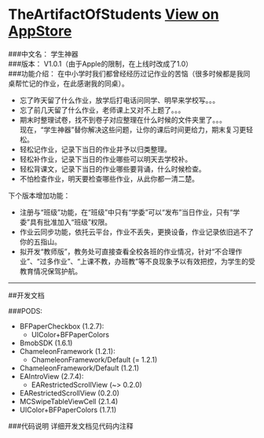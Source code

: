 # TheArtifactOfStudents [View on AppStore](https://itunes.apple.com/hk/app/xue-sheng-shen-qi/id1029779698?mt=8)
###中文名：	学生神器    
###版本：	V1.0.1（由于Apple的限制，在上线时改成了1.0）   
###功能介绍：
在中小学时我们都曾经经历过记作业的苦恼（很多时候都是我同桌帮忙记的作业，在此感谢我的同桌）。   
 - 忘了昨天留了什么作业，放学后打电话问同学、明早来学校写。。。   
 - 忘了前几天留了什么作业，老师课上又对不上题了。。。   
 - 期末时整理试卷，找不到卷子对应整理在什么时候的文件夹里了。。。   
现在，“学生神器”替你解决这些问题，让你的课后时间更给力，期末复习更轻松。   
 - 轻松记作业，记录下当日的作业并予以归类整理。   
 - 轻松补作业，记录下当日的作业哪些可以明天去学校补。   
 - 轻松背课文，记录下当日的作业哪些要背诵，什么时候检查。   
 - 不怕检查作业，明天要检查哪些作业，从此你都一清二楚。  
 
下个版本增加功能：   
 - 注册与“班级”功能，在“班级”中只有“学委”可以“发布”当日作业，只有“学委”具有批准加入“班级”权限。      
 - 作业云同步功能，依托云平台，作业不丢失，更换设备，作业记录依旧逃不了你的五指山。   
 - 拟开发“教师版”，教务处可直接查看全校各班的作业情况，针对“不合理作业”、“过多作业”、“上课不教，办班教”等不良现象予以有效把控，为学生的受教育情况保驾护航。   

___

##开发文档

###PODS:
  - BFPaperCheckbox (1.2.7):   
    - UIColor+BFPaperColors   
  - BmobSDK (1.6.1)   
  - ChameleonFramework (1.2.1):   
    - ChameleonFramework/Default (= 1.2.1)   
  - ChameleonFramework/Default (1.2.1)   
  - EAIntroView (2.7.4):   
    - EARestrictedScrollView (~> 0.2.0)   
  - EARestrictedScrollView (0.2.0)   
  - MCSwipeTableViewCell (2.1.4)   
  - UIColor+BFPaperColors (1.7.1)  
  
###代码说明
 详细开发文档见代码内注释

  

